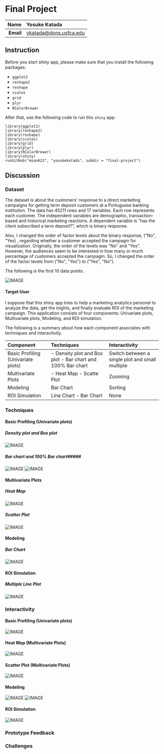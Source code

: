 Final Project
==============================

| **Name**  | Yosuke Katada  |
|----------:|:-------------|
| **Email** | ykatada@dons.usfca.edu |

## Instruction ##
Before you start shiny app, please make sure that you install the following packages:
- `ggplot2`
- `reshape2` 
- `reshape` 
- `scales` 
- `grid` 
- `plyr` 
- `RColorBrewer` 

After that, use the following code to run this `shiny` app:

```
library(ggplot2)
library(reshape2)
library(reshape)
library(scales)
library(grid)
library(plyr)
library(RColorBrewer)
library(shiny)
runGitHub("msan622", "yosukekatada", subdir = "final-project")
```

## Discussion ##

### Dataset ###
The dataset is about the customers' response to a direct marketing campaigns for getting term deposit customers at a Portuguese banking institution. The data has 45211 rows and 17 variables. Each row represents each customer. The independent variables are demographic, transaction-based and historical marketing reactions. A dependent variable is "has the client subscribed a term deposit?", which is binary response. 

Also, I changed the order of factor levels about the binary response, ("No", "Yes) , regarding whether a customer accepted the campagin for visualization. Originally, the order of the levels was "No" and "Yes". However, the audiences seem to be interested in how many or much percentage of customers accepted the campagin. So, I changed the order of the factor levels from ("No", "Yes") to ("Yes", "No").

The following is the first 10 data points.

![IMAGE](img/dataset.png)

#### Target User ####
I suppose that this shiny app tries to help a marketing analytics personel to analyze the data, get the inights, and finally evaluate ROI of the marketing campaign. This application consists of four components: Univariate plots, Multivariate plots, Modeling, and ROI simulation. 

The following is a summary about how each component associates with techniques and interactivity.

| **Component**  | **Techniques**  | **Interactivity**  |
|:----------|:-------------|:-------------|
| Basic Profiling (Univariate plots) | - Density plot and Box plot - Bar chart and 100% Bar chart | Switch between a single plot and small multiple |
| Multivariate Plots | - Heat Map - Scatte Plot | Zooming |
| Modeling | Bar Chart | Sorting |
| ROI Simulation | Line Chart - Bar Chart | None |


### Techniques ###

#### Basic Profiling (Univariate plots) ####

##### Density plot and Box plot #####

![IMAGE](img/dataset.png)

##### Bar chart and 100% Bar chart#####

![IMAGE](img/bar.png)
![IMAGE](img/100bar.png)

#### Multivariate Plots ####

##### Heat Map #####
![IMAGE](img/heatmap.png)


##### Scatter Plot #####
![IMAGE](img/scatterplot.png)

#### Modeling ####
##### Bar Chart #####
![IMAGE](img/coef.png)


#### ROI Simulation ####
##### Multiple Line Plot #####

![IMAGE](img/roi.png)



### Interactivity ###

#### Basic Profiling (Univariate plots) ####

![IMAGE](img/basicprofiling.png)


#### Heat Map (Multivariate Plots) ####
![IMAGE](img/heatmap_ui.png)


#### Scatter Plot (Multivariate Plots) ####
![IMAGE](img/scatterplot_ui.png)


#### Modeling ####
![IMAGE](img/logisticreg_ui.png)
![IMAGE](img/logisticreg_ui2.png)

#### ROI Simulation ####
![IMAGE](img/roi_ui.png)


### Prototype Feedback ###


### Challenges ###